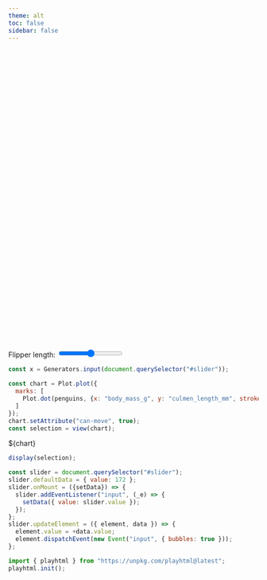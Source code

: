 ```yaml
---
theme: alt
toc: false
sidebar: false
---
```


<style>

.hero {
  display: flex;
  flex-direction: column;
  align-items: center;
  font-family: var(--sans-serif);
  margin: 4rem 0 8rem;
  text-wrap: balance;
  text-align: center;
}

.hero h1 {
  margin: 2rem 0;
  max-width: none;
  font-size: 14vw;
  font-weight: 900;
  line-height: 1;
  background: linear-gradient(30deg, var(--theme-foreground-focus), currentColor);
  -webkit-background-clip: text;
  -webkit-text-fill-color: transparent;
  background-clip: text;
}

.hero h2 {
  margin: 0;
  max-width: 34em;
  font-size: 20px;
  font-style: initial;
  font-weight: 500;
  line-height: 1.5;
  color: var(--theme-foreground-muted);
}

@media (min-width: 640px) {
  .hero h1 {
    font-size: 90px;
  }
}

</style>

<div class="hero">
  <h1 can-move id="welcome">Hi Spencer welcome to Tophtown</h1>
</div>

Flipper length: <input id="slider" type=range min=172 max=231 can-play>

```js
const x = Generators.input(document.querySelector("#slider"));
```

```js
const chart = Plot.plot({
  marks: [
    Plot.dot(penguins, {x: "body_mass_g", y: "culmen_length_mm", stroke: "species", filter: d => d.flipper_length_mm >= x, tip: true})
  ]
});
chart.setAttribute("can-move", true);
const selection = view(chart);
```

<div id="chart-wrapper" can-move>${chart}</div>

```js
display(selection);
```

```js
const slider = document.querySelector("#slider");
slider.defaultData = { value: 172 };
slider.onMount = ({setData}) => {
  slider.addEventListener("input", (_e) => {
    setData({ value: slider.value });
  });
};
slider.updateElement = ({ element, data }) => {
  element.value = +data.value;
  element.dispatchEvent(new Event("input", { bubbles: true }));
};
```

```js
import { playhtml } from "https://unpkg.com/playhtml@latest";
playhtml.init();
```

<script src="https://cursor-party.spencerc99.partykit.dev/cursors.js"></script>